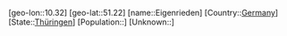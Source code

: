 ﻿---
location: [51.22,10.32]
type: City
tags:
- geo/City


SpocWebEntityId: 29997
isDeleted: false
confidential: public

---
[geo-lon::10.32]
[geo-lat::51.22]
[name::Eigenrieden]
[Country::[Germany](geo/Continent/Europe/Germany.md)]
[State::[Thüringen](geo/Continent/Europe/Germany/Th%C3%BCringen.md)]
[Population::]
[Unknown::]

